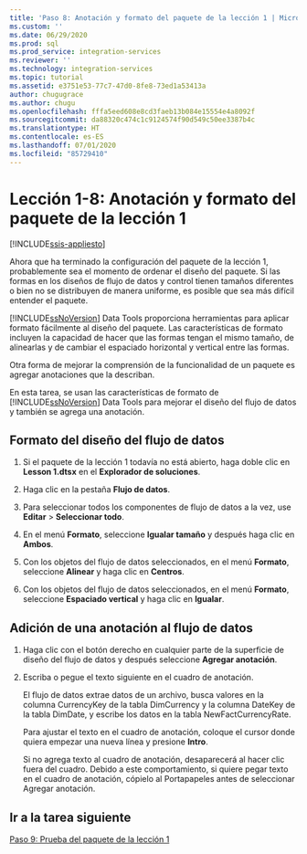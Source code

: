 ```yaml
---
title: 'Paso 8: Anotación y formato del paquete de la lección 1 | Microsoft Docs'
ms.custom: ''
ms.date: 06/29/2020
ms.prod: sql
ms.prod_service: integration-services
ms.reviewer: ''
ms.technology: integration-services
ms.topic: tutorial
ms.assetid: e3751e53-77c7-47d0-8fe8-73ed1a53413a
author: chugugrace
ms.author: chugu
ms.openlocfilehash: fffa5eed608e8cd3faeb13b084e15554e4a8092f
ms.sourcegitcommit: da88320c474c1c9124574f90d549c50ee3387b4c
ms.translationtype: HT
ms.contentlocale: es-ES
ms.lasthandoff: 07/01/2020
ms.locfileid: "85729410"
---
```

# <a name="lesson-1-8-annotate-and-format-the-lesson-1-package"></a>Lección 1-8: Anotación y formato del paquete de la lección 1 

[!INCLUDE[ssis-appliesto](../includes/ssis-appliesto-ssvrpluslinux-asdb-asdw-xxx.md)]



Ahora que ha terminado la configuración del paquete de la lección 1, probablemente sea el momento de ordenar el diseño del paquete. Si las formas en los diseños de flujo de datos y control tienen tamaños diferentes o bien no se distribuyen de manera uniforme, es posible que sea más difícil entender el paquete.  
  
[!INCLUDE[ssNoVersion](../includes/ssnoversion-md.md)] Data Tools proporciona herramientas para aplicar formato fácilmente al diseño del paquete. Las características de formato incluyen la capacidad de hacer que las formas tengan el mismo tamaño, de alinearlas y de cambiar el espaciado horizontal y vertical entre las formas.  
  
Otra forma de mejorar la comprensión de la funcionalidad de un paquete es agregar anotaciones que la describan.  
  
En esta tarea, se usan las características de formato de [!INCLUDE[ssNoVersion](../includes/ssnoversion-md.md)] Data Tools para mejorar el diseño del flujo de datos y también se agrega una anotación.  
  
## <a name="format-the-layout-of-the-data-flow"></a>Formato del diseño del flujo de datos  
  
1.  Si el paquete de la lección 1 todavía no está abierto, haga doble clic en **Lesson 1.dtsx** en el **Explorador de soluciones**.  
  
2.  Haga clic en la pestaña **Flujo de datos**.  
  
3.  Para seleccionar todos los componentes de flujo de datos a la vez, use **Editar** > **Seleccionar todo**.
  
4.  En el menú **Formato**, seleccione **Igualar tamaño** y después haga clic en **Ambos**.  
  
5.  Con los objetos del flujo de datos seleccionados, en el menú **Formato**, seleccione **Alinear** y haga clic en **Centros**.  

6.  Con los objetos del flujo de datos seleccionados, en el menú **Formato**, seleccione **Espaciado vertical** y haga clic en **Igualar**.  
  
## <a name="add-an-annotation-to-the-data-flow"></a>Adición de una anotación al flujo de datos  
  
1.  Haga clic con el botón derecho en cualquier parte de la superficie de diseño del flujo de datos y después seleccione **Agregar anotación**.  
  
2.  Escriba o pegue el texto siguiente en el cuadro de anotación.  
  
    El flujo de datos extrae datos de un archivo, busca valores en la columna CurrencyKey de la tabla DimCurrency y la columna DateKey de la tabla DimDate, y escribe los datos en la tabla NewFactCurrencyRate.
  
    Para ajustar el texto en el cuadro de anotación, coloque el cursor donde quiera empezar una nueva línea y presione **Intro**.  
  
    Si no agrega texto al cuadro de anotación, desaparecerá al hacer clic fuera del cuadro.  Debido a este comportamiento, si quiere pegar texto en el cuadro de anotación, cópielo al Portapapeles antes de seleccionar Agregar anotación. 
  
## <a name="go-to-next-task"></a>Ir a la tarea siguiente
[Paso 9: Prueba del paquete de la lección 1](../integration-services/lesson-1-9-testing-the-lesson-1-tutorial-package.md)  
  
  
  
